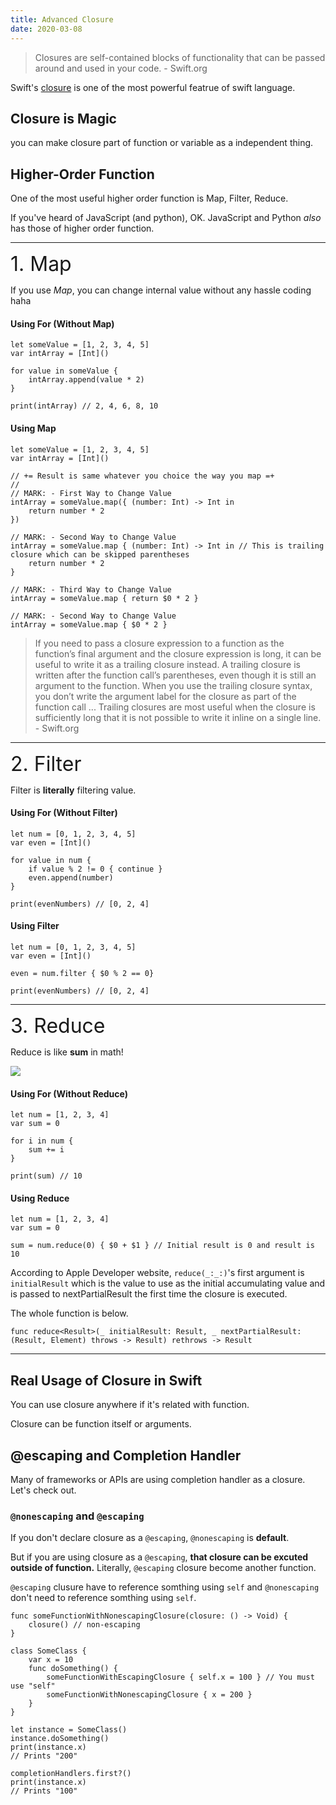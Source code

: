 ```yaml
---
title: Advanced Closure
date: 2020-03-08
---
```


> Closures are self-contained blocks of functionality that can be passed around and used in your code. - Swift.org

Swift's [closure](https://docs.swift.org/swift-book/LanguageGuide/Closures.html) is one of the most powerful featrue of swift language.

## Closure is **Magic**

you can make closure part of function or variable as a independent thing.

## Higher-Order Function

One of the most useful higher order function is Map, Filter, Reduce. 

If you've heard of JavaScript (and python), OK. JavaScript and Python *also* has those of higher order function.

<!-- more -->

***

<font size=6em>1. Map</font>

If you use *Map*, you can change internal value without any hassle coding haha

#### Using **For** (Without Map)

```
let someValue = [1, 2, 3, 4, 5]
var intArray = [Int]()

for value in someValue {
    intArray.append(value * 2)
}

print(intArray) // 2, 4, 6, 8, 10
```

#### Using Map

```
let someValue = [1, 2, 3, 4, 5]
var intArray = [Int]()

// += Result is same whatever you choice the way you map =+
//
// MARK: - First Way to Change Value
intArray = someValue.map({ (number: Int) -> Int in
    return number * 2
})

// MARK: - Second Way to Change Value
intArray = someValue.map { (number: Int) -> Int in // This is trailing closure which can be skipped parentheses
    return number * 2
}

// MARK: - Third Way to Change Value
intArray = someValue.map { return $0 * 2 }

// MARK: - Second Way to Change Value
intArray = someValue.map { $0 * 2 }
```
> If you need to pass a closure expression to a function as the function’s final argument and the closure expression is long, it can be useful to write it as a trailing closure instead. A trailing closure is written after the function call’s parentheses, even though it is still an argument to the function. When you use the trailing closure syntax, you don’t write the argument label for the closure as part of the function call ... Trailing closures are most useful when the closure is sufficiently long that it is not possible to write it inline on a single line. - Swift.org

***

<font size=6em>2. Filter</font>

Filter is **literally** filtering value.

#### Using **For** (Without Filter)

```
let num = [0, 1, 2, 3, 4, 5]
var even = [Int]()

for value in num {
    if value % 2 != 0 { continue }
    even.append(number)
}

print(evenNumbers) // [0, 2, 4]
```

#### Using Filter

```
let num = [0, 1, 2, 3, 4, 5]
var even = [Int]()

even = num.filter { $0 % 2 == 0}

print(evenNumbers) // [0, 2, 4]
```

***

<font size=6em>3. Reduce</font>

Reduce is like **sum** in math!

![ ](https://www.varsitytutors.com/assets/vt-hotmath-legacy/hotmath_help/topics/sigma-notation-of-a-series/sigma-notation.gif)

#### Using **For** (Without Reduce)

```
let num = [1, 2, 3, 4]
var sum = 0

for i in num {
    sum += i
}

print(sum) // 10
```

#### Using Reduce

```
let num = [1, 2, 3, 4]
var sum = 0

sum = num.reduce(0) { $0 + $1 } // Initial result is 0 and result is 10
```

According to Apple Developer website, `reduce(_:_:)`'s first argument is `initialResult` which is the value to use as the initial accumulating value and is passed to nextPartialResult the first time the closure is executed.

The whole function is below.

`func reduce<Result>(_ initialResult: Result, _ nextPartialResult: (Result, Element) throws -> Result) rethrows -> Result`

***

## Real Usage of Closure in Swift

You can use closure anywhere if it's related with function.

Closure can be function itself or arguments.

## @escaping and Completion Handler

Many of frameworks or APIs are using completion handler as a closure. Let's check out.

### `@nonescaping` and `@escaping`

If you don't declare closure as a `@escaping`, `@nonescaping` is **default**.

But if you are using closure as a `@escaping`, **that closure can be excuted outside of function.** Literally, `@escaping` closure become another function.

`@escaping` clusure have to reference somthing using `self` and `@nonescaping` don't need to reference somthing using `self`.

```
func someFunctionWithNonescapingClosure(closure: () -> Void) {
    closure() // non-escaping
}

class SomeClass {
    var x = 10
    func doSomething() {
        someFunctionWithEscapingClosure { self.x = 100 } // You must use "self"
        someFunctionWithNonescapingClosure { x = 200 }
    }
}

let instance = SomeClass()
instance.doSomething()
print(instance.x)
// Prints "200"

completionHandlers.first?()
print(instance.x)
// Prints "100"
```

